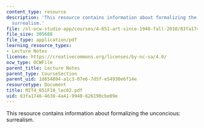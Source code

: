 ```yaml
---
content_type: resource
description: 'This resource contains information about formalizing the unconcious:
  surrealism.'
file: /ol-ocw-studio-app/courses/4-651-art-since-1940-fall-2010/83fa174646384a419940626190cbe09e_MIT4_651F10_lec02.pdf
file_size: 305688
file_type: application/pdf
learning_resource_types:
- Lecture Notes
license: https://creativecommons.org/licenses/by-nc-sa/4.0/
ocw_type: OCWFile
parent_title: Lecture Notes
parent_type: CourseSection
parent_uid: 1d654804-a1c3-07e6-7d5f-e54930e6f14e
resourcetype: Document
title: MIT4_651F10_lec02.pdf
uid: 83fa1746-4638-4a41-9940-626190cbe09e
---
```

This resource contains information about formalizing the unconcious: surrealism.